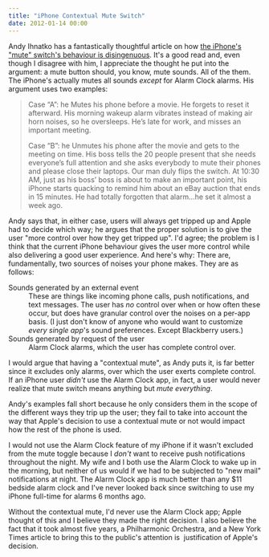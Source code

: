 ```yaml
---
title: "iPhone Contextual Mute Switch"
date: 2012-01-14 00:00
---
```


<p>Andy Ihnatko has a fantastically thoughtful article on how <a href="http://ihnatko.com/2012/01/14/daring-fireball-on-the-behavior-of-the-iphone-mute-switch/" target="_blank">the iPhone's "mute" switch's behaviour is disingenuous</a>. It's a good read and, even though I disagree with him, I appreciate the thought he put into the argument: a mute button should, you know, mute sounds. All of the them. The iPhone's actually mutes all sounds <em>except</em> for Alarm Clock alarms.<!--more-->
His argument uses two examples:</p>

<blockquote>

<p>Case “A”: he Mutes his phone before a movie. He forgets to reset it afterward. His morning wakeup alarm vibrates instead of making air horn noises, so he oversleeps. He’s late for work, and misses an important meeting.</p>

<p>Case “B”: he Unmutes his phone after the movie and gets to the meeting on time. His boss tells the 20 people present that she needs everyone’s full attention and she asks everybody to mute their phones and please close their laptops. Our man duly flips the switch. At 10:30 AM, just as his boss’ boss is about to make an important point, his iPhone starts quacking to remind him about an eBay auction that ends in 15 minutes. He had totally forgotten that alarm…he set it almost a week ago.</p>

</blockquote>

<p>Andy says that, in either case, users will always get tripped up and Apple had to decide which way; he argues that the proper solution is to give the user "more control over how they get tripped up". I'd agree; the problem is I think that the current iPhone behaviour gives the user more control while also delivering a good user experience. And here's why: There are, fundamentally, two sources of noises your phone makes. They are as follows:</p>

<dl>

<dt>Sounds generated by an external event</dt>

<dd>These are things like incoming phone calls, push notifications, and text messages. The user has <em>no</em> control over when or how often these occur, but does have granular control over the noises on a per-app basis. (I just don't know of anyone who would want to customize <em>every single app</em>'s sound preferences. Except Blackberry users.)</dd>

<dt>Sounds generated by request of the user</dt>

<dd>Alarm Clock alarms, which the user has complete control over.</dd>

</dl>

<p>I would argue that having a "contextual mute", as Andy puts it, is far better since it excludes only alarms, over which the user exerts complete control. If an iPhone user <em>didn't</em> use the Alarm Clock app, in fact, a user would never realize that mute switch means anything but <em>mute everything</em>.</p>

<p>Andy's examples fall short because he only considers them in the scope of the different ways they trip up the user; they fail to take into account the way that Apple's decision to use a contextual mute or not would impact how the rest of the phone is used.</p>

<p>I would not use the Alarm Clock feature of my iPhone if it wasn't excluded from the mute toggle because I <em>don't</em> want to receive push notifications throughout the night. My wife and I both use the Alarm Clock to wake up in the morning, but neither of us would if we had to be subjected to "new mail" notifications at night. The Alarm Clock app is much better than any $11 bedside alarm clock and I've never looked back since switching to use my iPhone full-time for alarms 6 months ago.</p>

<p>Without the contextual mute, I'd never use the Alarm Clock app; Apple thought of this and I believe they made the right decision. I also believe the fact that it took almost five years, a Philharmonic Orchestra, and a New York Times article to bring this to the public's attention is  justification of Apple's decision.</p>

<!-- more -->

